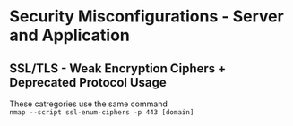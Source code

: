 # Security Misconfigurations - Server and Application 

## SSL/TLS - Weak Encryption Ciphers + Deprecated Protocol Usage
These catregories use the same command  
`nmap --script ssl-enum-ciphers -p 443 [domain]`
